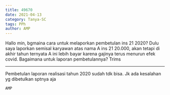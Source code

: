```yaml
---
title: 49670
date: 2021-04-13
category: Tanya-SC
tags: PPh
author: AMP
---
```


Hallo min, bgmaina cara untuk melaporkan pembetulan ins 21 2020? Dulu saya laporkan semisal karyawan atas nama A ins 21 20.000, akan tetapi di akhir tahun ternyata A ini lebih bayar karena gajinya terus menurun efek covid. Bagaimana untuk laporan pembetulannya? Trims

---

Pembetulan laporan realisasi tahun 2020 sudah tdk bisa. Jk ada kesalahan yg dibetulkan sptnya aja

`AMP`
